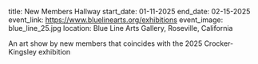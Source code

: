 title: New Members Hallway
start_date: 01-11-2025
end_date: 02-15-2025
event_link: https://www.bluelinearts.org/exhibitions
event_image: blue_line_25.jpg
location: Blue Line Arts Gallery, Roseville, California

An art show by new members that coincides with the 2025 Crocker-Kingsley exhibition   
